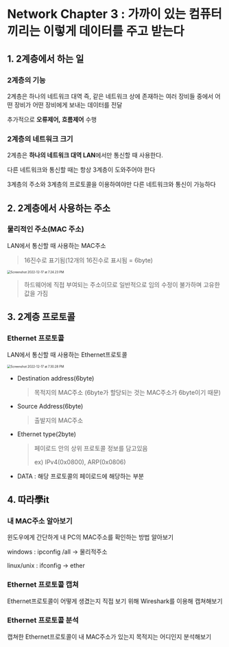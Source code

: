 # Network Chapter 3 : 가까이 있는 컴퓨터끼리는 이렇게 데이터를 주고 받는다

## 1. 2계층에서 하는 일

### 2계층의 기능

2계층은 하나의 네트워크 대역 즉, 같은 네트워크 상에 존재하는 여러 장비들 중에서 어떤 장비가 어떤 장비에게 보내는 데이터를 전달

추가적으로 **오류제어, 흐름제어** 수행

### 2계층의 네트워크 크기

2계층은 **하나의 네트워크 대역 LAN**에서만 통신할 때 사용한다.

다른 네트워크와 통신할 때는 항상 3계층이 도와주어야 한다

3계층의 주소와 3계층의 프로토콜을 이용하여야만 다른 네트워크와 통신이 가능하다

## 2. 2계층에서 사용하는 주소

### 물리적인 주소(MAC 주소)

LAN에서 통신할 때 사용하는 MAC주소

> 16진수로 표기됨(12개의 16진수로 표시됨 = 6byte)

<img src="/Users/yangsiseon/Desktop/TIL/asset/img/Screenshot 2022-12-17 at 7.24.23 PM.png" alt="Screenshot 2022-12-17 at 7.24.23 PM" style="zoom:50%;" />

> 하드웨어에 직접 부여되는 주소이므로 일반적으로 임의 수정이 불가하며 고유한 값을 가짐

## 3. 2계층 프로토콜

### Ethernet 프로토콜

LAN에서 통신할 때 사용하는 Ethernet프로토콜

<img src="/Users/yangsiseon/Desktop/TIL/asset/img/Screenshot 2022-12-17 at 7.30.28 PM.png" alt="Screenshot 2022-12-17 at 7.30.28 PM" style="zoom:50%;" />

- Destination address(6byte)

  > 목적지의 MAC주소 (6byte가 할당되는 것는 MAC주소가 6byte이기 때문)

- Source Address(6byte)

  > 출발지의  MAC주소

- Ethernet type(2byte)

  > 페이로드 안의 상위 프로토콜 정보를 담고있음
  >
  > ex) IPv4(0x0800), ARP(0x0806)

- DATA : 해당 프로토콜의 페이로드에 해당하는 부분

## 4. 따라學it

### 내 MAC주소 알아보기

윈도우에게 간단하게 내 PC의 MAC주소를 확인하는 방법 알아보기

windows : ipconfig /all &rarr; 물리적주소

linux/unix : ifconfig &rarr; ether

### Ethernet 프로토콜 캡쳐

Ethernet프로토콜이 어떻게 생겼는지 직접 보기 위해 Wireshark를 이용해 캡쳐해보기

### Ethernet 프로토콜 분석

캡쳐한 Ethernet프로토콜이 내 MAC주소가 있는지 목적지는 어디인지 분석해보기